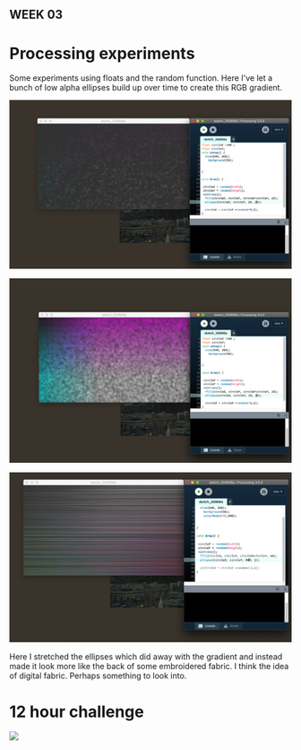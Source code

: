 ## WEEK 03


# Processing experiments
Some experiments using floats and the random function. Here I've let a bunch of low alpha ellipses build up over time to create this RGB gradient.

![](Screen%20Shot%202020-08-06%20at%201.34.57%20pm.png) <br/>

![](Screen%20Shot%202020-08-06%20at%201.54.18%20pm.png) <br/>

![](Screen%20Shot%202020-08-06%20at%202.05.15%20pm.png) <br/>

Here I stretched the ellipses which did away with the gradient and instead made it look more like the back of some embroidered fabric. I think the idea of digital fabric. Perhaps something to look into.



# 12 hour challenge

![](dust.jpg) 
